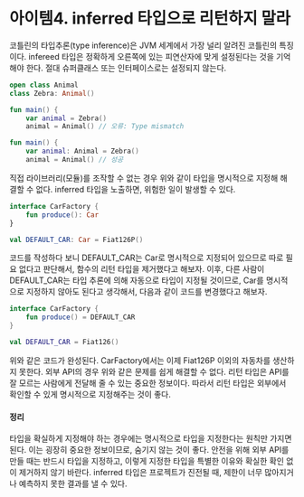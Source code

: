 # 아이템4. inferred 타입으로 리턴하지 말라
코틀린의 타입추론(type inference)은 JVM 세계에서 가장 널리 알려진 코틀린의 특징이다.
infereed 타입은 정확하게 오른쪽에 있는 피연산자에 맞게 설정된다는 것을 기억해야 한다. 절대 슈퍼클래스 또는 인터페이스로는 설정되지 않는다.
```kotlin
open class Animal
class Zebra: Animal()

fun main() {
	var animal = Zebra()
	animal = Animal() // 오류: Type mismatch

fun main() {
	var animal: Animal = Zebra()
	animal = Animal() // 성공
```
직접 라이브러리(모듈)를 조작할 수 없는 경우 위와 같이 타입을 명시적으로 지정해 해결할 수 없다.
inferred 타입을 노출하면, 위험한 일이 발생할 수 있다.

```kotlin
interface CarFactory {
	fun produce(): Car
}

val DEFAULT_CAR: Car = Fiat126P()
```

코드를 작성하다 보니 DEFAULT_CAR는 Car로 명시적으로 지정되어 있으므로 따로 필요 없다고 판단해서, 함수의 리턴 타입을 제거했다고 해보자.
이후, 다른 사람이 DEFAULT_CAR는 타입 추론에 의해 자동으로 타입이 지정될 것이므로, Car를 명시적으로 지정하지 않아도 된다고 생각해서, 다음과 같이 코드를 변경했다고 해보자.
```kotlin
interface CarFactory {
	fun produce() = DEFAULT_CAR
}

val DEFAULT_CAR = Fiat126()
```
위와 같은 코드가 완성된다.
CarFactory에서는 이제 Fiat126P 이외의 자동차를 생산하지 못한다.
외부 API의 경우 위와 같은 문제를 쉽게 해결할 수 없다.
리턴 타입은 API를 잘 모르는 사람에게 전달해 줄 수 있는 중요한 정보이다. 따라서 리턴 타입은 외부에서 확인할 수 있게 명시적으로 지정해주는 것이 좋다.

#### 정리
타입을 확실하게 지정해야 하는 경우에는 명시적으로 타입을 지정한다는 원칙만 가지면 된다.
이는 굉장히 중요한 정보이므로, 숨기지 않는 것이 좋다.
안전을 위해 외부 API를 만들 때는 반드시 타입을 지정하고, 이렇게 지정한 타입을 특별한 이유와 확실한 확인 없이 제거하지 않기 바란다.
inferred 타입은 프로젝트가 진전될 때, 제한이 너무 많아지거나 예측하지 못한 결과를 낼 수 있다.
